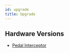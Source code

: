 ```yaml
---
id: upgrade
title: Upgrade
---
```




## Hardware Versions

* [Pedal Interceptor](./upgrade/pedal-interceptor.md)
